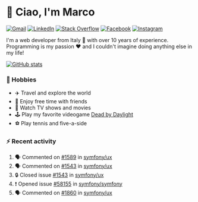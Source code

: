 # 👋 Ciao, I'm Marco

[![Gmail](https://img.shields.io/badge/Gmail-%23BB001B?style=flat-square&logo=gmail&logoColor=white)](mailto:gremo1982@gmail.com)
[![LinkedIn](https://img.shields.io/badge/LinkedIn-%230e76a8?style=flat-square&logo=linkedin)](https://www.linkedin.com/in/marco-polichetti)
[![Stack Overflow](https://img.shields.io/stackexchange/stackoverflow/r/220180?style=flat&logo=stackoverflow&label=Stack%20Overflow&color=%23F47F24)](https://stackoverflow.com/users/220180)
[![Facebook](https://img.shields.io/badge/-Facebook-%234267B2?style=flat-square&logo=facebook&logoColor=white)](https://www.facebook.com/marco.poliketti)
[![Instagram](https://img.shields.io/badge/-Instagram-%23C13584?style=flat-square&logo=instagram&logoColor=white)](https://www.instagram.com/marco.gremo)

I'm a web developer from Italy 🍕 with over 10 years of experience. Programming is my passion ❤️ and I couldn't imagine doing anything else in my life!

[![GitHub stats](https://github-readme-stats.vercel.app/api?username=gremo&show_icons=true&rank_icon=github&theme=transparent)](https://github.com/anuraghazra/github-readme-stats)

### 📅 Hobbies

- ✈️ Travel and explore the world
- 🍻 Enjoy free time with friends
- 🎥 Watch TV shows and movies
- 🕹️ Play my favorite videogame [Dead by Daylight](https://deadbydaylight.com)
- ⚽ Play tennis and five-a-side

### ⚡ Recent activity

<!--START_SECTION:activity-->
1. 🗣 Commented on [#1589](https://github.com/symfony/ux/issues/1589#issuecomment-2337736959) in [symfony/ux](https://github.com/symfony/ux)
2. 🗣 Commented on [#1543](https://github.com/symfony/ux/issues/1543#issuecomment-2336467983) in [symfony/ux](https://github.com/symfony/ux)
3. 🔒 Closed issue [#1543](https://github.com/symfony/ux/issues/1543) in [symfony/ux](https://github.com/symfony/ux)
4. ❗ Opened issue [#58155](https://github.com/symfony/symfony/issues/58155) in [symfony/symfony](https://github.com/symfony/symfony)
5. 🗣 Commented on [#1860](https://github.com/symfony/ux/issues/1860#issuecomment-2323504985) in [symfony/ux](https://github.com/symfony/ux)
<!--END_SECTION:activity-->
